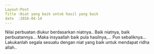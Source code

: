 ```yaml
---
Layout:Post
Title :Niat yang baik untuk hasil yang baik
date  :2016-04-14
---
```


Nilai perbuatan diukur berdasarkan niatnya.. Baik niatnya, baik perbuatannya... Maka insyaallah baik pula hasilnya,... Pun sebaliknya...
Lakukanlah segala sesuatu dengan niat yang baik untuk mendapat ridha allah..
